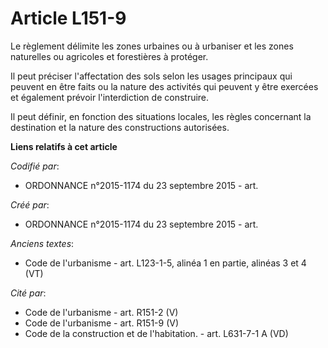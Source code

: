 # Article L151-9

Le règlement délimite les zones urbaines ou à urbaniser et les zones naturelles ou agricoles et forestières à protéger.

Il peut préciser l'affectation des sols selon les usages principaux qui peuvent en être faits ou la nature des activités qui
peuvent y être exercées et également prévoir l'interdiction de construire.

Il peut définir, en fonction des situations locales, les règles concernant la destination et la nature des constructions
autorisées.

**Liens relatifs à cet article**

_Codifié par_:

  - ORDONNANCE n°2015-1174 du 23 septembre 2015 - art.

_Créé par_:

  - ORDONNANCE n°2015-1174 du 23 septembre 2015 - art.

_Anciens textes_:

  - Code de l'urbanisme - art. L123-1-5, alinéa 1 en partie, alinéas 3 et 4 (VT)

_Cité par_:

  - Code de l'urbanisme - art. R151-2 (V)
  - Code de l'urbanisme - art. R151-9 (V)
  - Code de la construction et de l'habitation. - art. L631-7-1 A (VD)
